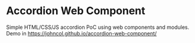 # Accordion Web Component

Simple HTML/CSS/JS accordion PoC using web components and modules. Demo in https://johncol.github.io/accordion-web-component/
